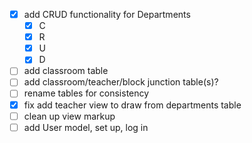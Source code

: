 - [x] add CRUD functionality for Departments
  - [x] C
  - [x] R
  - [x] U
  - [x] D
- [ ] add classroom table
- [ ] add classroom/teacher/block junction table(s)?
- [ ] rename tables for consistency
- [x] fix add teacher view to draw from departments table
- [ ] clean up view markup
- [ ] add User model, set up, log in
